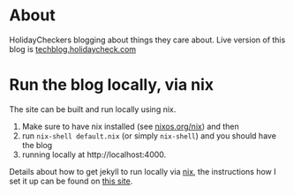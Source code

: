 # About

HolidayCheckers blogging about things they care about. Live version of this blog is [techblog.holidaycheck.com][blog-url]

# Run the blog locally, via nix

The site can be built and run locally using nix.
1) Make sure to have nix installed (see [nixos.org/nix][nix]) and then 
2) run `nix-shell default.nix` (or simply `nix-shell`) and you should have the blog 
3) running locally at http://localhost:4000.

Details about how to get jekyll to run locally via [nix], the instructions
how I set it up can be found on [this site][nixos-via-jekyll].

[nix]: http://nixos.org/nix/
[nixos-via-jekyll]: http://stesie.github.io/2016/08/nixos-github-pages-env
[blog-url]: http://techblog.holidaycheck.com